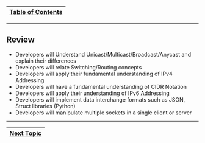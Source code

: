 |[Table of Contents](/00-Table-of-Contents.md)|
|---|

---

## Review

* Developers will Understand Unicast/Multicast/Broadcast/Anycast and explain their differences
* Developers will relate Switching/Routing concepts
* Developers will apply their fundamental understanding of IPv4 Addressing
* Developers will have a fundamental understanding of CIDR Notation
* Developers will apply their understanding of IPv6 Addressing
* Developers will implement data interchange formats such as JSON, Struct libraries \(Python\)
* Developers will manipulate multiple sockets in a single client or server

---

|[Next Topic](/05-osi-layer-3/summary.md)|
|---|
